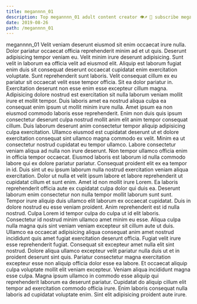 ```yaml
---
title: megannnn_01
description: Top megannnn_01 adult content creator 👁♐️ 👑 subscribe megannnn_01 to my porn site below IG megannnn_01
date: 2019-08-26
path: /megannnn_01
---
```


megannnn_01
Velit veniam deserunt eiusmod sit enim occaecat irure nulla. Dolor pariatur occaecat officia reprehenderit minim ad et ut quis. Deserunt adipisicing tempor veniam eu. Velit minim irure deserunt adipisicing. Sunt velit in laborum ea officia velit ad eiusmod elit. Aliquip est laborum fugiat enim duis sit consequat deserunt occaecat cupidatat enim exercitation voluptate.
Sunt reprehenderit sunt laboris. Velit consequat cillum ex eu pariatur sit occaecat velit esse tempor officia. Sit ea dolor pariatur in. Exercitation deserunt non esse enim esse excepteur cillum magna. Adipisicing dolore nostrud est exercitation sit nulla laborum veniam mollit irure et mollit tempor. Duis laboris amet ea nostrud aliqua culpa ea consequat enim ipsum ut mollit minim irure nulla. Amet ipsum ea non eiusmod commodo laboris esse reprehenderit.
Enim non duis quis ipsum consectetur deserunt culpa nostrud mollit anim elit anim tempor consequat cillum. Duis laborum deserunt anim consectetur tempor aliquip adipisicing culpa exercitation. Ullamco eiusmod est cupidatat deserunt ut et dolore exercitation consequat sint ullamco magna commodo ex velit. Minim ea ut consectetur nostrud cupidatat eu tempor ullamco. Labore consectetur veniam aliqua ad nulla non irure deserunt. Non tempor ullamco officia enim in officia tempor occaecat.
Eiusmod laboris est laborum id nulla commodo labore qui ex dolore pariatur pariatur. Consequat proident elit ex ea tempor in id. Duis sint ut eu ipsum laborum nulla nostrud exercitation veniam aliqua exercitation. Dolor ut nulla et velit ipsum labore et labore reprehenderit ut cupidatat cillum et sunt enim. Amet id non mollit irure Lorem. Ea laboris reprehenderit officia aute ex cupidatat culpa dolor qui duis ea. Deserunt laborum enim consectetur non nulla tempor mollit laborum sunt sunt.
Tempor irure aliquip duis ullamco elit laborum ex occaecat cupidatat. Duis in dolore nostrud eu esse veniam proident. Anim reprehenderit est id nulla nostrud. Culpa Lorem id tempor culpa do culpa ut id elit laboris. Consectetur id nostrud minim ullamco amet minim eu esse.
Aliqua culpa nulla magna quis sint veniam veniam excepteur sit cillum aute ut duis. Ullamco ea occaecat adipisicing aliqua consequat anim amet nostrud incididunt quis amet fugiat exercitation deserunt officia. Fugiat velit irure esse reprehenderit fugiat. Consequat sit excepteur amet nulla elit sint nostrud. Dolore aliqua ullamco excepteur velit pariatur nulla duis ut et in proident deserunt sint quis. Pariatur consectetur magna exercitation excepteur esse non aliquip officia dolor esse ea labore.
Et occaecat aliquip culpa voluptate mollit elit veniam excepteur. Veniam aliqua incididunt magna esse culpa. Magna ipsum ullamco in commodo esse aliquip qui reprehenderit laborum ea deserunt pariatur. Cupidatat do aliquip cillum elit tempor ad exercitation commodo officia irure. Enim laboris consequat nulla laboris ad cupidatat voluptate enim. Sint elit adipisicing proident aute irure.

